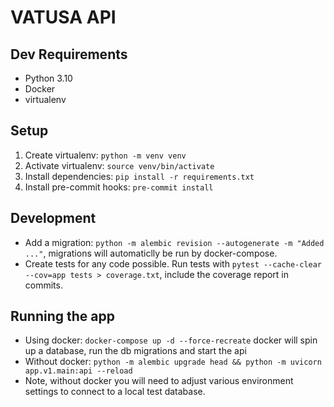 
# VATUSA API

## Dev Requirements
 * Python 3.10
 * Docker
 * virtualenv

## Setup
1. Create virtualenv: `python -m venv venv`
2. Activate virtualenv: `source venv/bin/activate`
3. Install dependencies: `pip install -r requirements.txt`
4. Install pre-commit hooks: `pre-commit install`

## Development
* Add a migration: `python -m alembic revision --autogenerate -m "Added ..."`, migrations will automaticlly be run by docker-compose.
* Create tests for any code possible. Run tests with `pytest --cache-clear --cov=app tests > coverage.txt`, include the coverage report in commits.

## Running the app
* Using docker: `docker-compose up -d --force-recreate` docker will spin up a database, run the db migrations and start the api
* Without docker: `python -m alembic upgrade head && python -m uvicorn app.v1.main:api --reload`
* Note, without docker you will need to adjust various environment settings to connect to a local test database.

